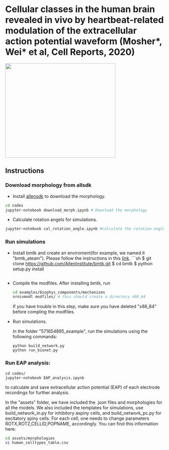 # Cellular classes in the human brain revealed in vivo by heartbeat-related modulation of the extracellular action potential waveform (Mosher*, Wei* et al, Cell Reports, 2020)

<img src="./assets/images/graphical_abstract.png" width="350" height="300" />

## Instructions
### Download morphology from allsdk
   * Install [allensdk](https://alleninstitute.github.io/AllenSDK/install.html) to download the morphology.
   ```sh
   cd codes
   jupyter-notebook download_morph.ipynb # Download the morphology
   ```

   * Calculate rotation angels for simulations.
   ```sh
   jupyter-notebook cal_rotation_angle.ipynb #calculate the rotation angle for the cell to make sure that the apical dendrites ascend toward the pia in the simulation.
   ```
   
   
     

### Run simulations

   * Install bmtk and create an enviroment(for example, we named it "bmtk_ateam"). Please follow the instructions in this [link](https://github.com/AllenInstitute/bmtk).
    ```sh
    $ git clone https://github.com/AllenInstitute/bmtk.git
    $ cd bmtk
    $ python setup.py install
     ```

   * Compile the modfiles. After installing bmtk, run 
      ```sh
      cd examples/biophys_components/mechanisms 
      nrnivmodl modfiles/ # this should create a directory x86_64
      ```
      If you have trouble in this step, make sure you have deleted "x86_84" before compling the modfiles.

   * Run simulations.

      In the folder "571654895_example", run the simulations using the following commands:
      ```
      python build_network.py
      python run_bionet.py
      ```
### Run EAP analysis:
   
   ```
   cd codes/
   jupyter-notebook EAP_analysis.ipynb
   ```
   to calculate and save extracellular action potential (EAP) of each electrode recordings for further analysis. 

In the "assets" folder, we have included the .json files and morphologies for all the models. We also included the templates for simulations, use build_network_in.py for inhibitory aspiny cells, and build_network_pc.py for excitatory spiny cells. For each cell, one needs to change parameters ROTX,ROTZ,CELLID,POPNAME, accordingly. You can find this information here:
      
```sh
cd assets/morphologies
vi human_celltypes_table.csv
```
